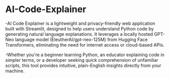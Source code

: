# AI-Code-Explainer

-AI Code Explainer is a lightweight and privacy-friendly web application built with Streamlit, designed to help users understand Python code by generating natural language explanations. It leverages a locally hosted GPT-Neo language model (EleutherAI/gpt-neo-125M) from Hugging Face Transformers, eliminating the need for internet access or cloud-based APIs.

-Whether you're a beginner learning Python, an educator explaining code in simpler terms, or a developer seeking quick comprehension of unfamiliar scripts, this tool provides intuitive, plain-English insights directly from your machine.
